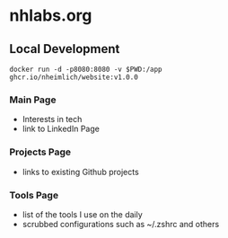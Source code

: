 # nhlabs.org

## Local Development

`docker run -d -p8080:8080 -v $PWD:/app ghcr.io/nheimlich/website:v1.0.0`

### Main Page

- Interests in tech
- link to LinkedIn Page

### Projects Page

- links to existing Github projects

### Tools Page

- list of the tools I use on the daily
- scrubbed configurations such as ~/.zshrc and others
